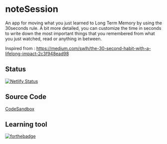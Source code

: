 # noteSession

An app for moving what you just learned to Long Term Memory by using the 30seconds rule. A bit more detailed, you can customize the time in seconds to write down the most important things that you remembered from what you just watched, read or anything in between.

Inspired from : https://medium.com/swlh/the-30-second-habit-with-a-lifelong-impact-2c3f948ead98

## Status
[![Netlify Status](https://api.netlify.com/api/v1/badges/07d7678c-06e9-40ae-a175-72303609a0d0/deploy-status)](https://app.netlify.com/sites/notesession/deploys)

## Source Code
[CodeSandbox](https://codesandbox.io/s/github/xkrromania/noteSession)

## Learning tool
[![forthebadge](https://forthebadge.com/images/badges/made-with-javascript.svg)](https://forthebadge.com)
